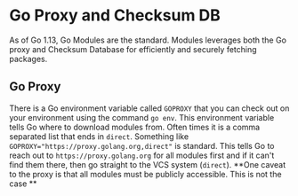 # Go Proxy and Checksum DB
As of Go 1.13, Go Modules are the standard. Modules leverages both the Go proxy and Checksum Database for efficiently and securely fetching packages.

## Go Proxy
There is a Go environment variable called `GOPROXY` that you can check out on your environment using the command `go env`. This environment variable tells Go where to download modules from. Often times it is a comma separated list that ends in `direct`. Something like `GOPROXY="https://proxy.golang.org,direct"` is standard. This tells Go to reach out to `https://proxy.golang.org` for all modules first and if it can't find them there, then go straight to the VCS system (`direct`). **One caveat to the proxy is that all modules must be publicly accessible. This is not the case **